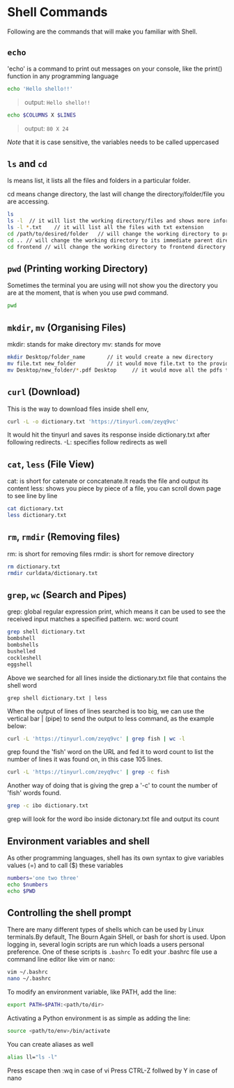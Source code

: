 # Shell Commands
Following are the commands that will make you familiar with Shell.

## `echo`

'echo' is a command to print out messages on your console, like the print() function in any programming language 

```sh
echo 'Hello shello!!'
```
> output: `Hello shello!!`

```sh
echo $COLUMNS X $LINES
```
> output: `80 X 24`

*Note* that it is case sensitive, the variables needs to be called uppercased

## `ls` and `cd`

ls means list, it lists all the files and folders in a particular folder.

cd means change directory, the last will change the directory/folder/file you are accessing.
```sh
ls
ls -l  // it will list the working directory/files and shows more information on each of the folder/files like name, date, size etc
ls -l *.txt    // it will list all the files with txt extension
cd /path/to/desired/folder   // will change the working directory to provided path
cd .. // will change the working directory to its immediate parent directory
cd frontend // will change the working directory to frontend directory
```

## `pwd` (Printing working Directory)

Sometimes the terminal you are using will not show you the directory you are at the moment, that is when you use pwd command.

```sh
pwd
```

## `mkdir`, `mv` (Organising Files)

mkdir: stands for make directory
mv: stands for move

```sh
mkdir Desktop/folder_name       // it would create a new directory
mv file.txt new_folder          // it would move file.txt to the provided folder ie: new_folder
mv Desktop/new_folder/*.pdf Desktop     // it would move all the pdfs to Desktop directory
```

## `curl` (Download)

This is the way to download files inside shell env, 


```sh
curl -L -o dictionary.txt 'https://tinyurl.com/zeyq9vc'
```

It would hit the tinyurl and saves its response inside dictionary.txt after following redirects.
-L: specifies follow redirects as well


## `cat`, `less` (File View)

cat: is short for catenate or concatenate.It reads the file and output its content
less: shows you piece by piece of a file, you can scroll down page to see line by line

```sh
cat dictionary.txt
less dictionary.txt
```

## `rm`, `rmdir` (Removing files)

rm: is short for removing files
rmdir: is short for remove directory

```sh
rm dictionary.txt
rmdir curldata/dictionary.txt
```

## `grep`, `wc` (Search and Pipes)

grep: global regular expression print, which means it can be used to see the received input matches a specified pattern.
wc: word count
```sh
grep shell dictionary.txt
bombshell
bombshells
bushelled
cockleshell
eggshell
```
Above we searched for all lines inside the dictionary.txt file that contains the shell word

```
grep shell dictionary.txt | less
```
When the output of lines of lines searched is too big, we can use the vertical bar | (pipe) to send the output to less command, as the example below:

```sh
curl -L 'https://tinyurl.com/zeyq9vc' | grep fish | wc -l
```
grep found the 'fish' word on the URL and fed it to word count to list the number of lines it was found on, in this case 105 lines.

```sh
curl -L 'https://tinyurl.com/zeyq9vc' | grep -c fish
```

Another way of doing that is giving the grep a '-c' to count the number of 'fish' words found.
```sh
grep -c ibo dictionary.txt
```

grep will look for the word ibo inside dictonary.txt file and output its count

## Environment variables and shell

As other programming languages, shell has its own syntax to give variables values (=) and to call ($) these variables
```sh
numbers='one two three'
echo $numbers
echo $PWD
```

## Controlling the shell prompt

There are many different types of shells which can be used by Linux terminals.By default, The Bourn Again SHell, or bash for short is used. Upon logging in, several login scripts are run which loads a users personal preference. One of these scripts is `.bashrc`
To edit your .bashrc file use a command line editor like vim or nano:

```sh
vim ~/.bashrc
nano ~/.bashrc
```
To modify an environment variable, like PATH, add the line:
```sh
export PATH=$PATH:<path/to/dir>
```
Activating a Python environment is as simple as adding the line:
```sh
source <path/to/env>/bin/activate
```
You can create aliases as well
```sh
alias ll="ls -l"
```
Press escape then :wq in case of vi
Press CTRL-Z follwed by Y in case of nano
